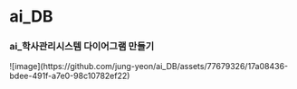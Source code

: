 # ai_DB

### ai_학사관리시스템 다이어그램 만들기
<hi>
![image](https://github.com/jung-yeon/ai_DB/assets/77679326/17a08436-bdee-491f-a7e0-98c10782ef22)
